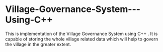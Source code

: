 # Village-Governance-System---Using-C++
This is implementation of the Village Governance System using C++ . It is capable of storing the whole village related data which will help to govern the village in the greater extent.

